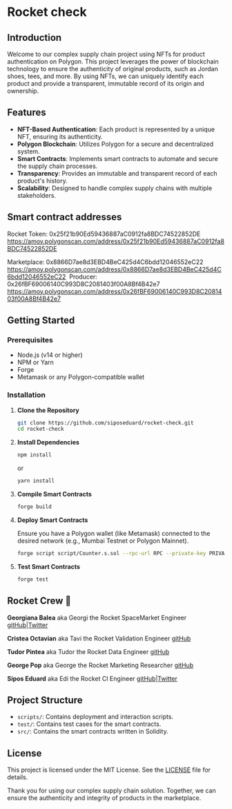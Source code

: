 # Rocket check

## Introduction

Welcome to our complex supply chain project using NFTs for product authentication on Polygon. This project leverages the power of blockchain technology to ensure the authenticity of original products, such as Jordan shoes, tees, and more. By using NFTs, we can uniquely identify each product and provide a transparent, immutable record of its origin and ownership.

## Features

- **NFT-Based Authentication**: Each product is represented by a unique NFT, ensuring its authenticity.
- **Polygon Blockchain**: Utilizes Polygon for a secure and decentralized system.
- **Smart Contracts**: Implements smart contracts to automate and secure the supply chain processes.
- **Transparency**: Provides an immutable and transparent record of each product's history.
- **Scalability**: Designed to handle complex supply chains with multiple stakeholders.

## Smart contract addresses

Rocket Token: 0x25f21b90Ed59436887aC0912fa8BDC74522852DE https://amoy.polygonscan.com/address/0x25f21b90Ed59436887aC0912fa8BDC74522852DE

Marketplace: 0x8866D7ae8d3EBD4BeC425d4C6bdd12046552eC22 https://amoy.polygonscan.com/address/0x8866D7ae8d3EBD4BeC425d4C6bdd12046552eC22
 Producer: 0x26fBF69006140C993D8C2081403f00A8Bf4B42e7 https://amoy.polygonscan.com/address/0x26fBF69006140C993D8C2081403f00A8Bf4B42e7
 
## Getting Started

### Prerequisites

- Node.js (v14 or higher)
- NPM or Yarn
- Forge
- Metamask or any Polygon-compatible wallet

### Installation

1. **Clone the Repository**

   ```sh
   git clone https://github.com/siposeduard/rocket-check.git
   cd rocket-check
   ```

2. **Install Dependencies**

   ```sh
   npm install
   ```

   or

   ```sh
   yarn install
   ```

3. **Compile Smart Contracts**

   ```sh
   forge build
   ```

4. **Deploy Smart Contracts**

   Ensure you have a Polygon wallet (like Metamask) connected to the desired network (e.g., Mumbai Testnet or Polygon Mainnet).

   ```sh
   forge script script/Counter.s.sol --rpc-url RPC --private-key PRIVATE_KEY
   ```

5. **Test Smart Contracts**

   ```sh
   forge test
   ```

## Rocket Crew :rocket:

**Georgiana Balea** aka Georgi the Rocket SpaceMarket Engineer [gitHub](https://github.com/GeorgianaBalea)|[Twitter](https://x.com/BaleaGeo)

**Cristea Octavian** aka Tavi the Rocket Validation Engineer [gitHub](https://github.com/octavi42)

**Tudor Pintea** aka Tudor the Rocket Data Engineer [gitHub](https://github.com/tudorpintea999)

**George Pop** aka George the Rocket Marketing Researcher [gitHub](https://github.com/Geo01230)
 
**Sipos Eduard** aka Edi the Rocket CI Engineer [gitHub](https://github.com/siposeduard)|[Twitter](https://x.com/SiposEduard1)


## Project Structure

- `scripts/`: Contains deployment and interaction scripts.
- `test/`: Contains test cases for the smart contracts.
- `src/`: Contains the smart contracts written in Solidity.

## License

This project is licensed under the MIT License. See the [LICENSE](LICENSE) file for details.

Thank you for using our complex supply chain solution. Together, we can ensure the authenticity and integrity of products in the marketplace.

